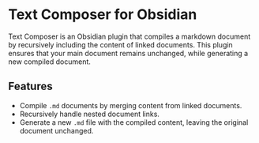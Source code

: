 # Text Composer for Obsidian

Text Composer is an Obsidian plugin that compiles a markdown document by recursively including the content of linked documents. This plugin ensures that your main document remains unchanged, while generating a new compiled document.

## Features

- Compile `.md` documents by merging content from linked documents.
- Recursively handle nested document links.
- Generate a new `.md` file with the compiled content, leaving the original document unchanged.
